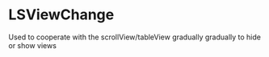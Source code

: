 # LSViewChange
Used to cooperate with the scrollView/tableView gradually gradually to hide or show views
